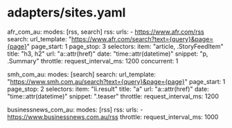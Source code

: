 # adapters/sites.yaml
afr_com_au:
  modes: [rss, search]
  rss:
    urls:
      - https://www.afr.com/rss
  search:
    url_template: "https://www.afr.com/search?text={query}&page={page}"
    page_start: 1
    page_stop: 3
  selectors:
    item: "article, .StoryFeedItem"
    title: "h3, h2"
    url: "a::attr(href)"
    date: "time::attr(datetime)"
    snippet: "p, .Summary"
  throttle:
    request_interval_ms: 1200
    concurrent: 1

smh_com_au:
  modes: [search]
  search:
    url_template: "https://www.smh.com.au/search?text={query}&page={page}"
    page_start: 1
    page_stop: 2
  selectors:
    item: "li.result"
    title: "a"
    url: "a::attr(href)"
    date: "time::attr(datetime)"
    snippet: ".teaser"
  throttle:
    request_interval_ms: 1200

businessnews_com_au:
  modes: [rss]
  rss:
    urls:
      - https://www.businessnews.com.au/rss
  throttle:
    request_interval_ms: 1000

